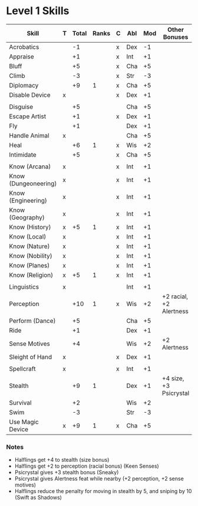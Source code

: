 # Level 1 Skills

Skill                | T | Total | Ranks | C | Abl | Mod | Other Bonuses       
---------------------|---|-------|-------|---|-----|-----|--------------           
Acrobatics           |   |  -1   |       | x | Dex |  -1 |                         
Appraise             |   |  +1   |       | x | Int |  +1 |                         
Bluff                |   |  +5   |       | x | Cha |  +5 |                         
Climb                |   |  -3   |       | x | Str |  -3 |                         
Diplomacy            |   |  +9   |   1   | x | Cha |  +5 |                         
Disable Device       | x |       |       | x | Dex |  +1 |                         
                     |   |       |       |   |     |     |                         
Disguise             |   |  +5   |       |   | Cha |  +5 |                         
Escape Artist        |   |  +1   |       | x | Dex |  +1 |                         
Fly                  |   |  +1   |       |   | Dex |  +1 |                         
Handle Animal        | x |       |       |   | Cha |  +5 |                         
Heal                 |   |  +6   |   1   | x | Wis |  +2 |                         
Intimidate           |   |  +5   |       | x | Cha |  +5 |                         
                     |   |       |       |   |     |     |                         
Know (Arcana)        | x |       |       | x | Int |  +1 |                         
Know (Dungeoneering) | x |       |       | x | Int |  +1 |                         
Know (Engineering)   | x |       |       | x | Int |  +1 |                         
Know (Geography)     | x |       |       | x | Int |  +1 |                         
Know (History)       | x |  +5   |   1   | x | Int |  +1 |                         
Know (Local)         | x |       |       | x | Int |  +1 |                         
Know (Nature)        | x |       |       | x | Int |  +1 |                         
Know (Nobility)      | x |       |       | x | Int |  +1 |                         
Know (Planes)        | x |       |       | x | Int |  +1 |                         
Know (Religion)      | x |  +5   |   1   | x | Int |  +1 |                         
                     |   |       |       |   |     |     |                         
Linguistics          | x |       |       |   | Int |  +1 |                         
Perception           |   |  +10  |   1   | x | Wis |  +2 | +2 racial, +2 Alertness 
Perform (Dance)      |   |  +5   |       |   | Cha |  +5 |                         
Ride                 |   |  +1   |       |   | Dex |  +1 |                         
Sense Motives        |   |  +4   |       |   | Wis |  +2 | +2 Alertness            
Sleight of Hand      | x |       |       | x | Dex |  +1 |                         
                     |   |       |       |   |     |     |                         
Spellcraft           | x |       |       | x | Int |  +1 |                         
Stealth              |   |  +9   |   1   |   | Dex |  +1 | +4 size, +3 Psicrystal  
Survival             |   |  +2   |       |   | Wis |  +2 |                         
Swim                 |   |  -3   |       |   | Str |  -3 |                         
Use Magic Device     | x |  +9   |   1   | x | Cha |  +5 |                         

### Notes
* Halflings get +4 to stealth (size bonus)
* Halflings get +2 to perception (racial bonus) (Keen Senses)
* Psicrystal gives +3 stealth bonus (Sneaky)
* Psicrystal gives Alertness feat while nearby (+2 perception, +2 sense motives)
* Halflings reduce the penalty for moving in stealth by 5, and sniping by 10 (Swift as Shadows)
